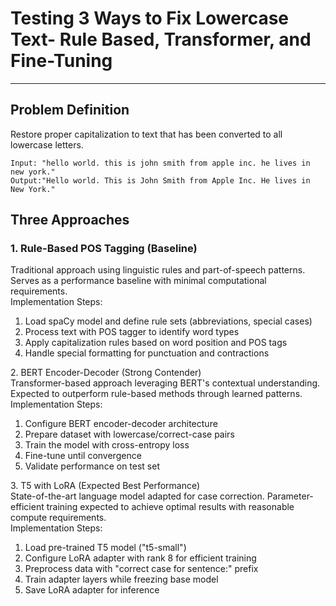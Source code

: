 # **Testing 3 Ways to Fix Lowercase Text- Rule Based, Transformer, and Fine-Tuning**

---

## Problem Definition

Restore proper capitalization to text that has been converted to all lowercase letters.

`Input: "hello world. this is john smith from apple inc. he lives in new york."`   
`Output:"Hello world. This is John Smith from Apple Inc. He lives in New York."`

## Three Approaches

### 1\. Rule-Based POS Tagging (Baseline)

Traditional approach using linguistic rules and part-of-speech patterns. Serves as a performance baseline with minimal computational requirements.  
Implementation Steps:

1. Load spaCy model and define rule sets (abbreviations, special cases)  
2. Process text with POS tagger to identify word types  
3. Apply capitalization rules based on word position and POS tags  
4. Handle special formatting for punctuation and contractions

2\. BERT Encoder-Decoder (Strong Contender)  
Transformer-based approach leveraging BERT's contextual understanding. Expected to outperform rule-based methods through learned patterns.  
Implementation Steps:

1. Configure BERT encoder-decoder architecture  
2. Prepare dataset with lowercase/correct-case pairs  
3. Train the model with cross-entropy loss  
4. Fine-tune until convergence  
5. Validate performance on test set

3\. T5 with LoRA (Expected Best Performance)  
State-of-the-art language model adapted for case correction. Parameter-efficient training expected to achieve optimal results with reasonable compute requirements.  
Implementation Steps:

1. Load pre-trained T5 model ("t5-small")  
2. Configure LoRA adapter with rank 8 for efficient training  
3. Preprocess data with "correct case for sentence:" prefix  
4. Train adapter layers while freezing base model  
5. Save LoRA adapter for inference
